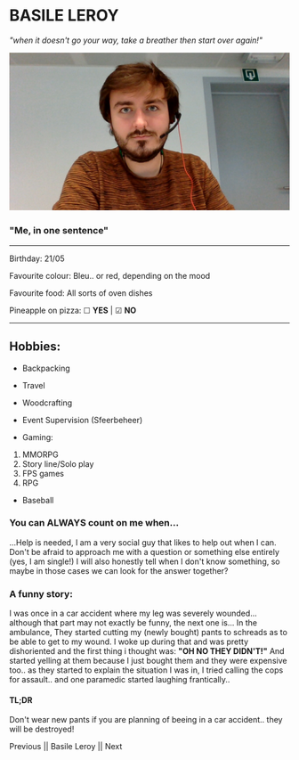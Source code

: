 # BASILE LEROY

*"when it doesn't go your way, take a breather then start over again!"*


![Image](assets/image.jpg "Leroy")

### "Me, in one sentence"

---

Birthday: 21/05

Favourite colour: Bleu.. or red, depending on the mood

Favourite food: All sorts of oven dishes

Pineapple on pizza: &#9744; **YES** | &#9745; **NO**

---

## Hobbies:

* Backpacking

* Travel

* Woodcrafting

* Event Supervision (Sfeerbeheer)

* Gaming: 
 1. MMORPG 
 2. Story line/Solo play
 3. FPS games
 4. RPG

* Baseball

### You can ALWAYS count on me when...

...Help is needed, I am a very social guy that likes to help out when I can. Don't be afraid to approach me with a question or something else entirely (yes, I am single!)
I will also honestly tell when I don't know something, so maybe in those cases we can look for the answer together?

### A funny story:

I was once in a car accident where my leg was severely wounded... although that part may not exactly be funny, the next one is... In the ambulance, They started cutting my (newly bought) pants to schreads as to be able to get to my wound. I woke up during that and was pretty dishoriented and the first thing i thought was: **"OH NO THEY DIDN'T!"** And started yelling at them because I just bought them and they were expensive too.. as they started to explain the situation I was in, I tried calling the cops for assault.. and one paramedic started laughing frantically..

#### TL;DR

Don't wear new pants if you are planning of beeing in a car accident.. they will be destroyed!

Previous || Basile Leroy || Next